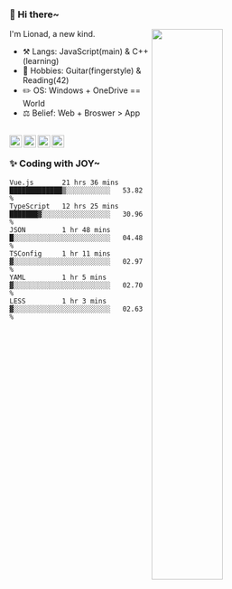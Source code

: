 ### 👋 Hi there~

[<img align="right" width="50%" src="https://github-readme-stats.vercel.app/api?username=Lionad-Morotar&show_icons=true">](https://metrics.lecoq.io/Lionad-Morotar?template=classic)

I'm Lionad, a new kind.

- ⚒️ Langs: JavaScript(main) & C++(learning)
- 🎨 Hobbies: Guitar(fingerstyle) & Reading(42)
- ✏️ OS: Windows + OneDrive == World
- ⚖️ Belief: Web + Broswer > App

<br />

<a href="https://www.lionad.art">
  <img align="left" alt="lionad-art" width="22px" src="https://cdn.jsdelivr.net/npm/simple-icons@3.1.0/icons/wordpress.svg" />
</a>
<a href="#1806234223">
  <img align="left" alt="1806234223" width="22px" src="https://cdn.jsdelivr.net/npm/simple-icons@3.1.0/icons/tencentqq.svg" />
</a>
<a href="https://www.zhihu.com/people/Lionad">
  <img align="left" alt="132yse" width="22px" src="https://cdn.jsdelivr.net/npm/simple-icons@3.1.0/icons/zhihu.svg" />
</a>
<a href="https://github.com/Lionad-Morotar">
  <img align="left" alt="yisar" width="22px" src="https://cdn.jsdelivr.net/npm/simple-icons@3.1.0/icons/github.svg" />
</a>

<br />

### ✨ Coding with JOY~

<!--START_SECTION:waka-->

```text
Vue.js       21 hrs 36 mins  █████████████▒░░░░░░░░░░░   53.82 %
TypeScript   12 hrs 25 mins  ███████▓░░░░░░░░░░░░░░░░░   30.96 %
JSON         1 hr 48 mins    █░░░░░░░░░░░░░░░░░░░░░░░░   04.48 %
TSConfig     1 hr 11 mins    ▓░░░░░░░░░░░░░░░░░░░░░░░░   02.97 %
YAML         1 hr 5 mins     ▓░░░░░░░░░░░░░░░░░░░░░░░░   02.70 %
LESS         1 hr 3 mins     ▓░░░░░░░░░░░░░░░░░░░░░░░░   02.63 %
```

<!--END_SECTION:waka-->
